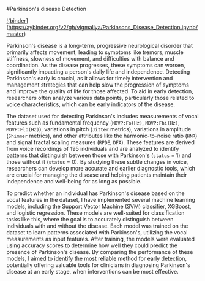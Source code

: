 
#Parkinson's disease Detection

[!(binder](https://wybinder.org/badge_logo.svg)](https://aybinder.org/v2/gh/vigmallya/Parkinsons_Disease_Detection.ipynb/master)

Parkinson's disease is a long-term, progressive neurological disorder that primarily affects movement, leading to symptoms like tremors, muscle stiffness, slowness of movement, and difficulties with balance and coordination. As the disease progresses, these symptoms can worsen, significantly impacting a person's daily life and independence. Detecting Parkinson's early is crucial, as it allows for timely intervention and management strategies that can help slow the progression of symptoms and improve the quality of life for those affected. To aid in early detection, researchers often analyze various data points, particularly those related to voice characteristics, which can be early indicators of the disease. 

The dataset used for detecting Parkinson's includes measurements of vocal features such as fundamental frequency (`MDVP:Fo(Hz)`, `MDVP:Fhi(Hz)`, `MDVP:Flo(Hz)`), variations in pitch (`Jitter` metrics), variations in amplitude (`Shimmer` metrics), and other attributes like the harmonic-to-noise ratio (`HNR`) and signal fractal scaling measures (`RPDE`, `DFA`). These features are derived from voice recordings of 195 individuals and are analyzed to identify patterns that distinguish between those with Parkinson's (`status` = 1) and those without it (`status` = 0). By studying these subtle changes in voice, researchers can develop more accurate and earlier diagnostic tools, which are crucial for managing the disease and helping patients maintain their independence and well-being for as long as possible.

To predict whether an individual has Parkinson's disease based on the vocal features in the dataset, I have implemented several machine learning models, including the Support Vector Machine (SVM) classifier, XGBoost, and logistic regression. These models are well-suited for classification tasks like this, where the goal is to accurately distinguish between individuals with and without the disease. Each model was trained on the dataset to learn patterns associated with Parkinson's, utilizing the vocal measurements as input features. After training, the models were evaluated using accuracy scores to determine how well they could predict the presence of Parkinson's disease. By comparing the performance of these models, I aimed to identify the most reliable method for early detection, potentially offering valuable tools for clinicians in diagnosing Parkinson's disease at an early stage, when interventions can be most effective.
